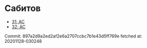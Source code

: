# Сабитов
- [31: AC](31.md)
- [32: AC](32.md)

Commit: 897a2d9a2ed2af2e6a2707ccbc7b1e43d5ff769e
 fetched at: 20201128-030248
